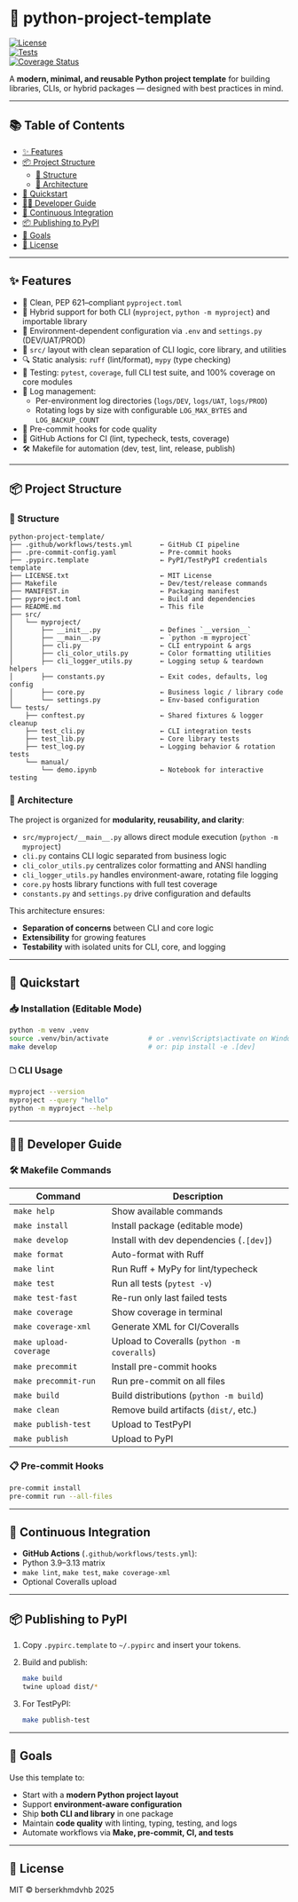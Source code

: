 # 🧰 python-project-template

[![License](https://img.shields.io/github/license/berserkhmdvhb/python-project-template)](LICENSE.txt)  
[![Tests](https://github.com/berserkhmdvhb/python-project-template/actions/workflows/tests.yml/badge.svg)](https://github.com/berserkhmdvhb/python-project-template/actions/workflows/tests.yml)  
[![Coverage Status](https://coveralls.io/repos/github/berserkhmdvhb/python-project-template/badge.svg?branch=main)](https://coveralls.io/github/berserkhmdvhb/python-project-template?branch=main)

A **modern, minimal, and reusable Python project template** for building libraries, CLIs, or hybrid packages — designed with best practices in mind.

---

## 📚 Table of Contents

- [✨ Features](#-features)  
- [📦 Project Structure](#-project-structure)  
  - [📂 Structure](#-structure)  
  - [🧱 Architecture](#-architecture)  
- [🚀 Quickstart](#-quickstart)  
- [🧑‍💼 Developer Guide](#-developer-guide)  
- [🔁 Continuous Integration](#-continuous-integration)  
- [📦 Publishing to PyPI](#-publishing-to-pypi)  
- [🎯 Goals](#-goals)  
- [📄 License](#-license)  

---

## ✨ Features

* 📜 Clean, PEP 621–compliant `pyproject.toml`  
* 🧱 Hybrid support for both CLI (`myproject`, `python -m myproject`) and importable library  
* 🔧 Environment-dependent configuration via `.env` and `settings.py` (DEV/UAT/PROD)  
* 📁 `src/` layout with clean separation of CLI logic, core library, and utilities  
* 🔍 Static analysis: `ruff` (lint/format), `mypy` (type checking)  
* 🧪 Testing: `pytest`, `coverage`, full CLI test suite, and 100% coverage on core modules  
* 📝 Log management:  
  - Per-environment log directories (`logs/DEV`, `logs/UAT`, `logs/PROD`)  
  - Rotating logs by size with configurable `LOG_MAX_BYTES` and `LOG_BACKUP_COUNT`  
* 👋 Pre-commit hooks for code quality  
* 🔁 GitHub Actions for CI (lint, typecheck, tests, coverage)  
* 🛠 Makefile for automation (dev, test, lint, release, publish)  

---

## 📦 Project Structure

### 📂 Structure

```
python-project-template/
├── .github/workflows/tests.yml       ← GitHub CI pipeline
├── .pre-commit-config.yaml           ← Pre-commit hooks
├── .pypirc.template                  ← PyPI/TestPyPI credentials template
├── LICENSE.txt                       ← MIT License
├── Makefile                          ← Dev/test/release commands
├── MANIFEST.in                       ← Packaging manifest
├── pyproject.toml                    ← Build and dependencies
├── README.md                         ← This file
├── src/
│   └── myproject/
│       ├── __init__.py               ← Defines `__version__`
│       ├── __main__.py               ← `python -m myproject`
│       ├── cli.py                    ← CLI entrypoint & args
│       ├── cli_color_utils.py        ← Color formatting utilities
│       ├── cli_logger_utils.py       ← Logging setup & teardown helpers
│       ├── constants.py              ← Exit codes, defaults, log config
│       ├── core.py                   ← Business logic / library code
│       └── settings.py               ← Env-based configuration
└── tests/
    ├── conftest.py                   ← Shared fixtures & logger cleanup
    ├── test_cli.py                   ← CLI integration tests
    ├── test_lib.py                   ← Core library tests
    ├── test_log.py                   ← Logging behavior & rotation tests
    └── manual/
        └── demo.ipynb                ← Notebook for interactive testing
```

### 🧱 Architecture

The project is organized for **modularity, reusability, and clarity**:

* `src/myproject/__main__.py` allows direct module execution (`python -m myproject`)  
* `cli.py` contains CLI logic separated from business logic  
* `cli_color_utils.py` centralizes color formatting and ANSI handling  
* `cli_logger_utils.py` handles environment-aware, rotating file logging  
* `core.py` hosts library functions with full test coverage  
* `constants.py` and `settings.py` drive configuration and defaults  

This architecture ensures:

* **Separation of concerns** between CLI and core logic  
* **Extensibility** for growing features  
* **Testability** with isolated units for CLI, core, and logging  

---

## 🚀 Quickstart

### 📥 Installation (Editable Mode)

```bash
python -m venv .venv
source .venv/bin/activate          # or .venv\Scripts\activate on Windows
make develop                       # or: pip install -e .[dev]
```

### 🗅 CLI Usage

```bash
myproject --version
myproject --query "hello"
python -m myproject --help
```

---

## 🧑‍💼 Developer Guide

### 🛠 Makefile Commands

| Command                | Description                              |
| ---------------------- | ---------------------------------------- |
| `make help`            | Show available commands                  |
| `make install`         | Install package (editable mode)          |
| `make develop`         | Install with dev dependencies (`.[dev]`) |
| `make format`          | Auto-format with Ruff                    |
| `make lint`            | Run Ruff + MyPy for lint/typecheck       |
| `make test`            | Run all tests (`pytest -v`)              |
| `make test-fast`       | Re-run only last failed tests            |
| `make coverage`        | Show coverage in terminal                |
| `make coverage-xml`    | Generate XML for CI/Coveralls            |
| `make upload-coverage` | Upload to Coveralls (`python -m coveralls`) |
| `make precommit`       | Install pre-commit hooks                 |
| `make precommit-run`   | Run pre-commit on all files              |
| `make build`           | Build distributions (`python -m build`)  |
| `make clean`           | Remove build artifacts (`dist/`, etc.)   |
| `make publish-test`    | Upload to TestPyPI                       |
| `make publish`         | Upload to PyPI                           |

### 📋 Pre-commit Hooks

```bash
pre-commit install
pre-commit run --all-files
```

---

## 🔁 Continuous Integration

- **GitHub Actions** (`.github/workflows/tests.yml`):
- Python 3.9–3.13 matrix  
- `make lint`, `make test`, `make coverage-xml`  
- Optional Coveralls upload  

---

## 📦 Publishing to PyPI

1. Copy `.pypirc.template` to `~/.pypirc` and insert your tokens.  
2. Build and publish:

   ```bash
   make build
   twine upload dist/*
   ```

3. For TestPyPI:

   ```bash
   make publish-test
   ```

---

## 🎯 Goals

Use this template to:

* Start with a **modern Python project layout**  
* Support **environment-aware configuration**  
* Ship **both CLI and library** in one package  
* Maintain **code quality** with linting, typing, testing, and logs  
* Automate workflows via **Make, pre-commit, CI, and tests**  

---

## 📄 License

MIT © berserkhmdvhb 2025
